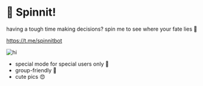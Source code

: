 # 🎡 Spinnit!

having a tough time making decisions? spin me to see where your fate lies 💫

https://t.me/spinnitbot

![hi](/Users/linustws/Desktop/Spinnit!/assets/demo_spinner/demo_gif.gif)


- special mode for special users only 💞
- group-friendly 👥
- cute pics 😍


